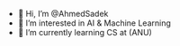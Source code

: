- 👋 Hi, I’m @AhmedSadek
- 👀 I’m interested in AI & Machine Learning
- 🌱 I’m currently learning CS at (ANU)

